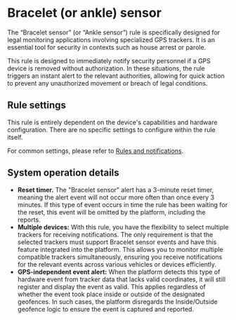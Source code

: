 # Bracelet (or ankle) sensor

The “Bracelet sensor” (or “Ankle sensor”) rule is specifically designed for legal monitoring applications involving specialized GPS trackers. It is an essential tool for security in contexts such as house arrest or parole.

This rule is designed to immediately notify security personnel if a GPS device is removed without authorization. In these situations, the rule triggers an instant alert to the relevant authorities, allowing for quick action to prevent any unauthorized movement or breach of legal conditions.

## Rule settings

This rule is entirely dependent on the device's capabilities and hardware configuration. There are no specific settings to configure within the rule itself.

For common settings, please refer to [Rules and notifications](../../rules-and-notifications.md).

## System operation details

- **Reset timer.** The "Bracelet sensor" alert has a 3-minute reset timer, meaning the alert event will not occur more often than once every 3 minutes. If this type of event occurs in time the rule has been waiting for the reset, this event will be omitted by the platform, including the reports.
- **Multiple devices:** With this rule, you have the flexibility to select multiple trackers for receiving notifications. The only requirement is that the selected trackers must support Bracelet sensor events and have this feature integrated into the platform. This allows you to monitor multiple compatible trackers simultaneously, ensuring you receive notifications for the relevant events across various vehicles or devices efficiently.
- **GPS-independent event alert:** When the platform detects this type of hardware event from tracker data that lacks valid coordinates, it will still register and display the event as valid. This applies regardless of whether the event took place inside or outside of the designated geofences. In such cases, the platform disregards the Inside/Outside geofence logic to ensure the event is captured and reported.